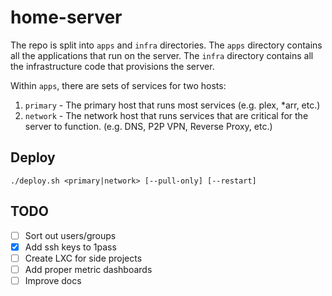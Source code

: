 # home-server

The repo is split into `apps` and `infra` directories. The `apps` directory contains all the applications that run on the server. The `infra` directory contains all the infrastructure code that provisions the server.

Within `apps`, there are sets of services for two hosts:
1. `primary` - The primary host that runs most services (e.g. plex, *arr, etc.)
2. `network` - The network host that runs services that are critical for the server to function. (e.g. DNS, P2P VPN, Reverse Proxy, etc.)

## Deploy

```shell
./deploy.sh <primary|network> [--pull-only] [--restart]
```

## TODO
- [ ]  Sort out users/groups
- [x]  Add ssh keys to 1pass 
- [ ]  Create LXC for side projects
- [ ]  Add proper metric dashboards
- [ ]  Improve docs
